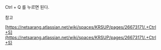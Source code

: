 Ctrl + Q 를 누르면 된다.

참고

[https://netsarang.atlassian.net/wiki/spaces/KRSUP/pages/26673171/.+Ctrl+S](https://netsarang.atlassian.net/wiki/spaces/KRSUP/pages/26673171/.+Ctrl+S)
